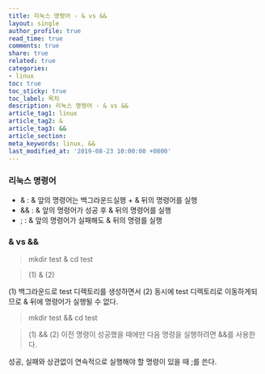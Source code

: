 ```yaml
---
title: 리눅스 명령어 - & vs &&
layout: single
author_profile: true
read_time: true
comments: true
share: true
related: true
categories:
- linux
toc: true
toc_sticky: true
toc_label: 목차
description: 리눅스 명령어 - & vs &&
article_tag1: linux
article_tag2: &
article_tag3: &&
article_section:  
meta_keywords: linux, &&
last_modified_at: '2019-08-23 10:00:00 +0800'
---
```


### 리눅스 명령어
- & : & 앞의 명령어는 백그라운드실행 +  & 뒤의 명령어를 실행
- && : & 앞의 명령어가 성공 후 & 뒤의 명령어를 실행
- ; : & 앞의 명령어가 실패해도 & 뒤의 명령를 실행

### & vs &&

> mkdir test & cd test

>(1) & (2)

(1) 백그라운드로 test 디렉토리를 생성하면서 (2) 동시에 test 디렉토리로 이동하게되므로 & 뒤에 명령어가 실행될 수 없다.

> mkdir test && cd test

>(1) && (2)
이전 명령이 성공했을 때에만 다음 명령을 실행하려면 &&를 사용한다.

성공, 실패와 상관없이 연속적으로 실행해야 할 명령이 있을 때 ;를 쓴다. 